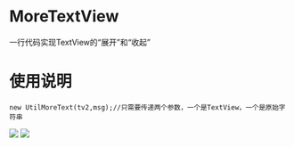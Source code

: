# MoreTextView
一行代码实现TextView的“展开”和“收起”

# 使用说明
    new UtilMoreText(tv2,msg);//只需要传递两个参数，一个是TextView，一个是原始字符串

![](https://github.com/xubinbin1024/MoreTextView/blob/master/gif/1.png)
![](https://github.com/xubinbin1024/MoreTextView/blob/master/gif/2.png)
